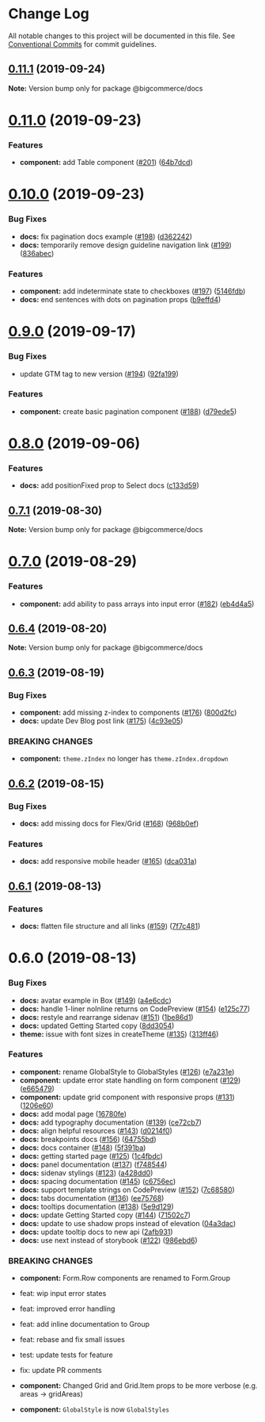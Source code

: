 # Change Log

All notable changes to this project will be documented in this file.
See [Conventional Commits](https://conventionalcommits.org) for commit guidelines.

## [0.11.1](https://github.com/bigcommerce/big-design/compare/@bigcommerce/docs@0.11.0...@bigcommerce/docs@0.11.1) (2019-09-24)

**Note:** Version bump only for package @bigcommerce/docs





# [0.11.0](https://github.com/bigcommerce/big-design/compare/@bigcommerce/docs@0.10.0...@bigcommerce/docs@0.11.0) (2019-09-23)


### Features

* **component:** add Table component ([#201](https://github.com/bigcommerce/big-design/issues/201)) ([64b7dcd](https://github.com/bigcommerce/big-design/commit/64b7dcd))





# [0.10.0](https://github.com/bigcommerce/big-design/compare/@bigcommerce/docs@0.9.0...@bigcommerce/docs@0.10.0) (2019-09-23)


### Bug Fixes

* **docs:** fix pagination docs example ([#198](https://github.com/bigcommerce/big-design/issues/198)) ([d362242](https://github.com/bigcommerce/big-design/commit/d362242))
* **docs:** temporarily remove design guideline navigation link ([#199](https://github.com/bigcommerce/big-design/issues/199)) ([836abec](https://github.com/bigcommerce/big-design/commit/836abec))


### Features

* **component:** add indeterminate state to checkboxes ([#197](https://github.com/bigcommerce/big-design/issues/197)) ([5146fdb](https://github.com/bigcommerce/big-design/commit/5146fdb))
* **docs:** end sentences with dots on pagination props ([b9effd4](https://github.com/bigcommerce/big-design/commit/b9effd4))





# [0.9.0](https://github.com/bigcommerce/big-design/compare/@bigcommerce/docs@0.8.0...@bigcommerce/docs@0.9.0) (2019-09-17)


### Bug Fixes

* update GTM tag to new version ([#194](https://github.com/bigcommerce/big-design/issues/194)) ([92fa199](https://github.com/bigcommerce/big-design/commit/92fa199))


### Features

* **component:** create basic pagination component ([#188](https://github.com/bigcommerce/big-design/issues/188)) ([d79ede5](https://github.com/bigcommerce/big-design/commit/d79ede5))





# [0.8.0](https://github.com/bigcommerce/big-design/compare/@bigcommerce/docs@0.7.1...@bigcommerce/docs@0.8.0) (2019-09-06)


### Features

* **docs:** add positionFixed prop to Select docs ([c133d59](https://github.com/bigcommerce/big-design/commit/c133d59))





## [0.7.1](https://github.com/bigcommerce/big-design/compare/@bigcommerce/docs@0.7.0...@bigcommerce/docs@0.7.1) (2019-08-30)

**Note:** Version bump only for package @bigcommerce/docs





# [0.7.0](https://github.com/bigcommerce/big-design/compare/@bigcommerce/docs@0.6.4...@bigcommerce/docs@0.7.0) (2019-08-29)


### Features

* **component:** add ability to pass arrays into input error ([#182](https://github.com/bigcommerce/big-design/issues/182)) ([eb4d4a5](https://github.com/bigcommerce/big-design/commit/eb4d4a5))





## [0.6.4](https://github.com/bigcommerce/big-design/compare/@bigcommerce/docs@0.6.3...@bigcommerce/docs@0.6.4) (2019-08-20)

**Note:** Version bump only for package @bigcommerce/docs





## [0.6.3](https://github.com/bigcommerce/big-design/compare/@bigcommerce/docs@0.6.2...@bigcommerce/docs@0.6.3) (2019-08-19)


### Bug Fixes

* **component:** add missing z-index to components ([#176](https://github.com/bigcommerce/big-design/issues/176)) ([800d2fc](https://github.com/bigcommerce/big-design/commit/800d2fc))
* **docs:** update Dev Blog post link ([#175](https://github.com/bigcommerce/big-design/issues/175)) ([4c93e05](https://github.com/bigcommerce/big-design/commit/4c93e05))


### BREAKING CHANGES

* **component:** `theme.zIndex` no longer has `theme.zIndex.dropdown`





## [0.6.2](https://github.com/bigcommerce/big-design/compare/@bigcommerce/docs@0.6.1...@bigcommerce/docs@0.6.2) (2019-08-15)


### Bug Fixes

* **docs:** add missing docs for Flex/Grid ([#168](https://github.com/bigcommerce/big-design/issues/168)) ([968b0ef](https://github.com/bigcommerce/big-design/commit/968b0ef))


### Features

* **docs:** add responsive mobile header ([#165](https://github.com/bigcommerce/big-design/issues/165)) ([dca031a](https://github.com/bigcommerce/big-design/commit/dca031a))





## [0.6.1](https://github.com/bigcommerce/big-design/compare/@bigcommerce/docs@0.6.0...@bigcommerce/docs@0.6.1) (2019-08-13)


### Features

* **docs:** flatten file structure and all links ([#159](https://github.com/bigcommerce/big-design/issues/159)) ([7f7c481](https://github.com/bigcommerce/big-design/commit/7f7c481))





# 0.6.0 (2019-08-13)


### Bug Fixes

* **docs:** avatar example in Box ([#149](https://github.com/bigcommerce/big-design/issues/149)) ([a4e6cdc](https://github.com/bigcommerce/big-design/commit/a4e6cdc))
* **docs:** handle 1-liner noInline returns on CodePreview ([#154](https://github.com/bigcommerce/big-design/issues/154)) ([e125c77](https://github.com/bigcommerce/big-design/commit/e125c77))
* **docs:** restyle and rearrange sidenav ([#151](https://github.com/bigcommerce/big-design/issues/151)) ([1be86d1](https://github.com/bigcommerce/big-design/commit/1be86d1))
* **docs:** updated Getting Started copy ([8dd3054](https://github.com/bigcommerce/big-design/commit/8dd3054))
* **theme:** issue with font sizes in createTheme ([#135](https://github.com/bigcommerce/big-design/issues/135)) ([313ff46](https://github.com/bigcommerce/big-design/commit/313ff46))


### Features

* **component:** rename GlobalStyle to GlobalStyles ([#126](https://github.com/bigcommerce/big-design/issues/126)) ([e7a231e](https://github.com/bigcommerce/big-design/commit/e7a231e))
* **component:** update error state handling on form component ([#129](https://github.com/bigcommerce/big-design/issues/129)) ([e665479](https://github.com/bigcommerce/big-design/commit/e665479))
* **component:** update grid component with responsive props ([#131](https://github.com/bigcommerce/big-design/issues/131)) ([1206e60](https://github.com/bigcommerce/big-design/commit/1206e60))
* **docs:** add modal page ([16780fe](https://github.com/bigcommerce/big-design/commit/16780fe))
* **docs:** add typography documentation ([#139](https://github.com/bigcommerce/big-design/issues/139)) ([ce72cb7](https://github.com/bigcommerce/big-design/commit/ce72cb7))
* **docs:** align helpful resources ([#143](https://github.com/bigcommerce/big-design/issues/143)) ([d0214f0](https://github.com/bigcommerce/big-design/commit/d0214f0))
* **docs:** breakpoints docs ([#156](https://github.com/bigcommerce/big-design/issues/156)) ([64755bd](https://github.com/bigcommerce/big-design/commit/64755bd))
* **docs:** docs container ([#148](https://github.com/bigcommerce/big-design/issues/148)) ([5f391ba](https://github.com/bigcommerce/big-design/commit/5f391ba))
* **docs:** getting started page ([#125](https://github.com/bigcommerce/big-design/issues/125)) ([1c4fbdc](https://github.com/bigcommerce/big-design/commit/1c4fbdc))
* **docs:** panel documentation ([#137](https://github.com/bigcommerce/big-design/issues/137)) ([f748544](https://github.com/bigcommerce/big-design/commit/f748544))
* **docs:** sidenav stylings ([#123](https://github.com/bigcommerce/big-design/issues/123)) ([a428dd0](https://github.com/bigcommerce/big-design/commit/a428dd0))
* **docs:** spacing documentation ([#145](https://github.com/bigcommerce/big-design/issues/145)) ([c6756ec](https://github.com/bigcommerce/big-design/commit/c6756ec))
* **docs:** support template strings on CodePreview ([#152](https://github.com/bigcommerce/big-design/issues/152)) ([7c68580](https://github.com/bigcommerce/big-design/commit/7c68580))
* **docs:** tabs documentation ([#136](https://github.com/bigcommerce/big-design/issues/136)) ([ee75768](https://github.com/bigcommerce/big-design/commit/ee75768))
* **docs:** tooltips documentation ([#138](https://github.com/bigcommerce/big-design/issues/138)) ([5e9d129](https://github.com/bigcommerce/big-design/commit/5e9d129))
* **docs:** update Getting Started copy ([#144](https://github.com/bigcommerce/big-design/issues/144)) ([71502c7](https://github.com/bigcommerce/big-design/commit/71502c7))
* **docs:** update to use shadow props instead of elevation ([04a3dac](https://github.com/bigcommerce/big-design/commit/04a3dac))
* **docs:** update tooltip docs to new api ([2afb931](https://github.com/bigcommerce/big-design/commit/2afb931))
* **docs:** use next instead of storybook ([#122](https://github.com/bigcommerce/big-design/issues/122)) ([986ebd6](https://github.com/bigcommerce/big-design/commit/986ebd6))


### BREAKING CHANGES

* **component:** Form.Row components are renamed to Form.Group

* feat: wip input error states

* feat: improved error handling

* feat: add inline documentation to Group

* feat: rebase and fix small issues

* test: update tests for feature

* fix: update PR comments
* **component:** Changed Grid and Grid.Item props to be more verbose (e.g. areas -> gridAreas)
* **component:** `GlobalStyle` is now `GlobalStyles`
